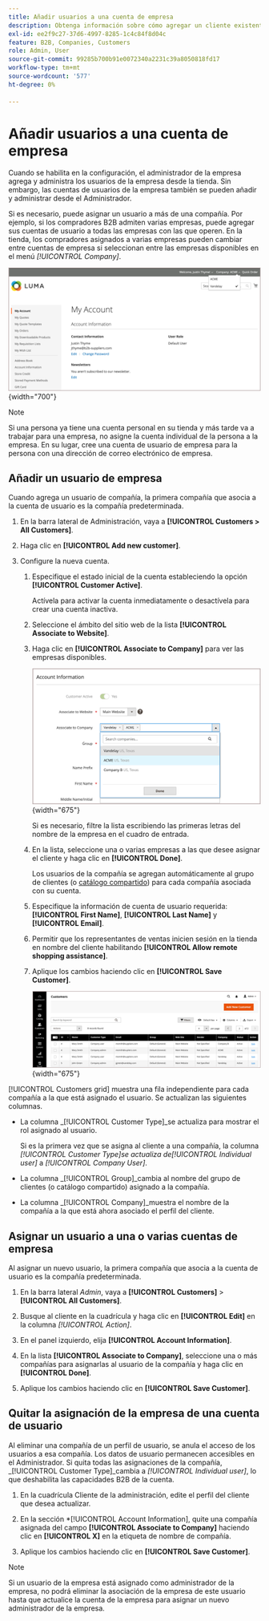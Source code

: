 ```yaml
---
title: Añadir usuarios a una cuenta de empresa
description: Obtenga información sobre cómo agregar un cliente existente a una cuenta de compañía.
exl-id: ee2f9c27-37d6-4997-8285-1c4c84f8d04c
feature: B2B, Companies, Customers
role: Admin, User
source-git-commit: 99285b700b91e0072340a2231c39a8050818fd17
workflow-type: tm+mt
source-wordcount: '577'
ht-degree: 0%

---
```


# Añadir usuarios a una cuenta de empresa

Cuando se habilita en la configuración, el administrador de la empresa agrega y administra los usuarios de la empresa desde la tienda. Sin embargo, las cuentas de usuarios de la empresa también se pueden añadir y administrar desde el Administrador.

Si es necesario, puede asignar un usuario a más de una compañía. Por ejemplo, si los compradores B2B admiten varias empresas, puede agregar sus cuentas de usuario a todas las empresas con las que operen. En la tienda, los compradores asignados a varias empresas pueden cambiar entre cuentas de empresa si seleccionan entre las empresas disponibles en el menú *[!UICONTROL Company]*.

![Asociar con la compañía](./assets/company-assign-multi-switcher.png){width="700"}

>[!NOTE]
>
>Si una persona ya tiene una cuenta personal en su tienda y más tarde va a trabajar para una empresa, no asigne la cuenta individual de la persona a la empresa. En su lugar, cree una cuenta de usuario de empresa para la persona con una dirección de correo electrónico de empresa.

## Añadir un usuario de empresa

Cuando agrega un usuario de compañía, la primera compañía que asocia a la cuenta de usuario es la compañía predeterminada.

1. En la barra lateral de Administración, vaya a **[!UICONTROL Customers > All Customers]**.

1. Haga clic en **[!UICONTROL Add new customer]**.

1. Configure la nueva cuenta.

   1. Especifique el estado inicial de la cuenta estableciendo la opción **[!UICONTROL Customer Active]**.

      Actívela para activar la cuenta inmediatamente o desactívela para crear una cuenta inactiva.

   1. Seleccione el ámbito del sitio web de la lista **[!UICONTROL Associate to Website]**.

   1. Haga clic en **[!UICONTROL Associate to Company]** para ver las empresas disponibles.

      ![Asociar con la compañía](./assets/company-assign-customer-account.png){width="675"}

      Si es necesario, filtre la lista escribiendo las primeras letras del nombre de la empresa en el cuadro de entrada.

   1. En la lista, seleccione una o varias empresas a las que desee asignar el cliente y haga clic en **[!UICONTROL Done]**.

      Los usuarios de la compañía se agregan automáticamente al grupo de clientes (o [catálogo compartido](catalog-shared.md)) para cada compañía asociada con su cuenta.

   1. Especifique la información de cuenta de usuario requerida: **[!UICONTROL First Name]**, **[!UICONTROL Last Name]** y **[!UICONTROL Email]**.

   1. Permitir que los representantes de ventas inicien sesión en la tienda en nombre del cliente habilitando **[!UICONTROL Allow remote shopping assistance]**.

   1. Aplique los cambios haciendo clic en **[!UICONTROL Save Customer]**.

      ![Cuadrícula de clientes con asignaciones de compañía](./assets/company-assign-user-assignments.png){width="675"}

[!UICONTROL Customers grid] muestra una fila independiente para cada compañía a la que está asignado el usuario. Se actualizan las siguientes columnas.

- La columna _[!UICONTROL Customer Type]_se actualiza para mostrar el rol asignado al usuario.

  Si es la primera vez que se asigna al cliente a una compañía, la columna _[!UICONTROL Customer Type]_se actualiza de_[!UICONTROL Individual user]_ a _[!UICONTROL Company User]_.

- La columna _[!UICONTROL Group]_cambia al nombre del grupo de clientes (o catálogo compartido) asignado a la compañía.

- La columna _[!UICONTROL Company]_muestra el nombre de la compañía a la que está ahora asociado el perfil del cliente.

## Asignar un usuario a una o varias cuentas de empresa

Al asignar un nuevo usuario, la primera compañía que asocia a la cuenta de usuario es la compañía predeterminada.

1. En la barra lateral _Admin_, vaya a **[!UICONTROL Customers]** > **[!UICONTROL All Customers]**.

1. Busque al cliente en la cuadrícula y haga clic en **[!UICONTROL Edit]** en la columna _[!UICONTROL Action]_.

1. En el panel izquierdo, elija **[!UICONTROL Account Information]**.

1. En la lista **[!UICONTROL Associate to Company]**, seleccione una o más compañías para asignarlas al usuario de la compañía y haga clic en **[!UICONTROL Done]**.

1. Aplique los cambios haciendo clic en **[!UICONTROL Save Customer]**.

## Quitar la asignación de la empresa de una cuenta de usuario

Al eliminar una compañía de un perfil de usuario, se anula el acceso de los usuarios a esa compañía. Los datos de usuario permanecen accesibles en el Administrador. Si quita todas las asignaciones de la compañía, _[!UICONTROL Customer Type]_cambia a *[!UICONTROL Individual user]*, lo que deshabilita las capacidades B2B de la cuenta.

1. En la cuadrícula Cliente de la administración, edite el perfil del cliente que desea actualizar.

1. En la sección *[!UICONTROL Account Information], quite una compañía asignada del campo **[!UICONTROL Associate to Company]** haciendo clic en **[!UICONTROL X]** en la etiqueta de nombre de compañía.

1. Aplique los cambios haciendo clic en **[!UICONTROL Save Customer]**.

>[!NOTE]
>
>Si un usuario de la empresa está asignado como administrador de la empresa, no podrá eliminar la asociación de la empresa de este usuario hasta que actualice la cuenta de la empresa para asignar un nuevo administrador de la empresa.
